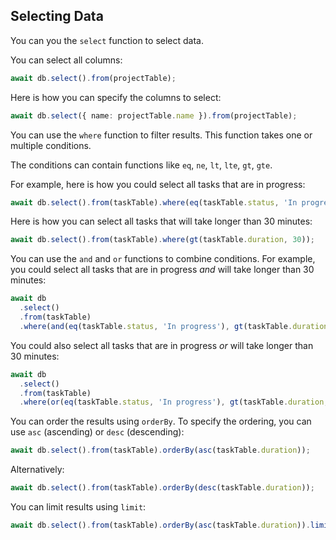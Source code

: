 ## Selecting Data

You can you the `select` function to select data.

You can select all columns:

```ts
await db.select().from(projectTable);
```

Here is how you can specify the columns to select:

```ts
await db.select({ name: projectTable.name }).from(projectTable);
```

You can use the `where` function to filter results.
This function takes one or multiple conditions.

The conditions can contain functions like `eq`, `ne`, `lt`, `lte`, `gt`, `gte`.

For example, here is how you could select all tasks that are in progress:

```ts
await db.select().from(taskTable).where(eq(taskTable.status, 'In progress'));
```

Here is how you can select all tasks that will take longer than 30 minutes:

```ts
await db.select().from(taskTable).where(gt(taskTable.duration, 30));
```

You can use the `and` and `or` functions to combine conditions.
For example, you could select all tasks that are in progress _and_ will take longer than 30 minutes:

```ts
await db
  .select()
  .from(taskTable)
  .where(and(eq(taskTable.status, 'In progress'), gt(taskTable.duration, 30)));
```

You could also select all tasks that are in progress _or_ will take longer than 30 minutes:

```ts
await db
  .select()
  .from(taskTable)
  .where(or(eq(taskTable.status, 'In progress'), gt(taskTable.duration, 30)));
```

You can order the results using `orderBy`.
To specify the ordering, you can use `asc` (ascending) or `desc` (descending):

```ts
await db.select().from(taskTable).orderBy(asc(taskTable.duration));
```

Alternatively:

```ts
await db.select().from(taskTable).orderBy(desc(taskTable.duration));
```

You can limit results using `limit`:

```ts
await db.select().from(taskTable).orderBy(asc(taskTable.duration)).limit(10);
```
